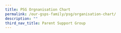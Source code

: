 ```yaml
---
title: PSG Orgnanisation Chart
permalink: /our-gsps-family/psg/organisation-chart/
description: ""
third_nav_title: Parent Support Group
---
```

